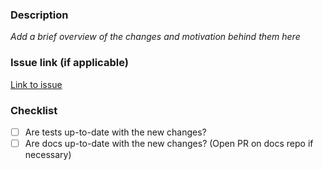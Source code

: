 ### Description

_Add a brief overview of the changes and motivation behind them here_

### Issue link (if applicable)

[Link to issue]()

### Checklist
- [ ] Are tests up-to-date with the new changes? 
- [ ] Are docs up-to-date with the new changes? (Open PR on docs repo if necessary)
